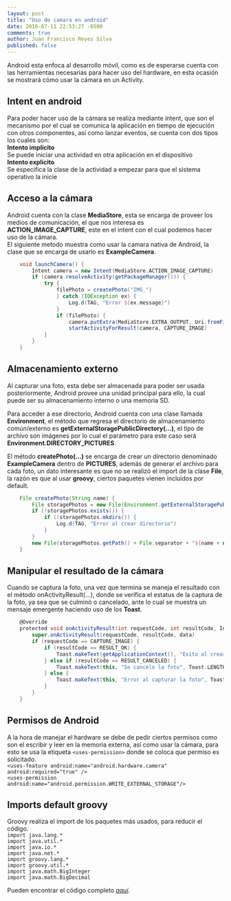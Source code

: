 ```yaml
---
layout: post
title: "Uso de camara en android"
date: 2016-07-11 22:53:27 -0500
comments: true
author: Juan Francisco Reyes Silva
published: false
---   
```


Android esta enfoca al desarrollo móvil, como es de esperarse cuenta con las herramientas necesarias para hacer uso del hardware, en esta ocasión se mostrará cómo usar la cámara en un Activity.   

<!-- more -->

##  Intent en android
Para poder hacer uso de la cámara se realiza mediante intent, que son el mecanismo por el cual se comunica la aplicación en tiempo de ejecución con otros componentes, así como lanzar eventos, se cuenta con dos tipos los cuales son:    
**Intento implícito**   
Se puede iniciar una actividad en otra aplicación en el dispositivo   
**Intento explicito**       
Se especifica la clase de la actividad a empezar para que el sistema operativo la inicie


## Acceso a la cámara 
Android cuenta con la clase **MediaStore**, esta se encarga de proveer los medios de comunicación, el que nos interesa es **ACTION_IMAGE_CAPTURE**, este en el intent con el cual podemos hacer uso de la cámara.   
El siguiente metodo muestra como usar la camara nativa de Android, la clase que se encarga de usarlo es **ExampleCamera**.  

``` groovy   
	void launchCamera() {
		Intent camera = new Intent(MediaStore.ACTION_IMAGE_CAPTURE)
		if (camera.resolveActivity(getPackageManager())) {
			try {
				filePhoto = createPhoto("IMG_")
				} catch (IOException ex) {
					Log.d(TAG, "Error ${ex.message}")
				}
				if (filePhoto) {
					camera.putExtra(MediaStore.EXTRA_OUTPUT, Uri.fromFile(filePhoto))
					startActivityForResult(camera, CAPTURE_IMAGE)
			}
		}
	}
```   

## Almacenamiento externo   
Al capturar una foto, esta debe ser almacenada para poder ser usada posteriormente, Android provee una unidad principal para ello, la cual puede ser su almacenamiento interno o una memoria SD.   

Para acceder a ese directorio, Android cuenta con una clase llamada **Environment**, el método que regresa el directorio de almacenamiento común/externo es **getExternalStoragePublicDirectory(…)**, el tipo de archivo son imágenes por lo cual el parámetro para este caso será **Environment.DIRECTORY_PICTURES**.      

El método **createPhoto(...)** se encarga de crear un directorio denominado **ExampleCamera** dentro de **PICTURES**, además de generar el archivo para cada foto, un dato interesante es que no se realizó el import de la clase **File**, la razón es que al usar **groovy**, ciertos paquetes vienen incluidos por default.   

``` groovy   
	File createPhoto(String name) {
		File storagePhotos = new File(Environment.getExternalStoragePublicDirectory(Environment.DIRECTORY_PICTURES), "ExampleCamera")
		if (!storagePhotos.exists()) {
			if (!storagePhotos.mkdirs()) {
				Log.d(TAG, "Error al crear directorio")
			}
		}
		new File(storagePhotos.getPath() + File.separator + "${name + new Date().format("ddMMyyyy_HHmmss")}.jpg")
	}
```

## Manipular el resultado de la cámara   
Cuando se captura la foto, una vez que termina se maneja el resultado con el método onActivityResult(…), donde se verifica el estatus de la captura de la foto, ya sea que se culminó o cancelado, ante lo cual se muestra un mensaje emergente haciendo uso de los **Toast**.   

``` groovy 
	@Override
	protected void onActivityResult(int requestCode, int resultCode, Intent data) {
		super.onActivityResult(requestCode, resultCode, data)
		if (requestCode == CAPTURE_IMAGE) {
			if (resultCode == RESULT_OK) {
				Toast.makeText(getApplicationContext(), "Exito al crear la foto", Toast.LENGTH_SHORT).show()
			} else if (resultCode == RESULT_CANCELED) {
				Toast.makeText(this, "Se cancelo la foto", Toast.LENGTH_LONG).show()
			} else {
				Toast.makeText(this, "Error al capturar la foto", Toast.LENGTH_LONG).show()
			}
		}
	}
```   

## Permisos de Android      
A la hora de manejar el hardware se debe de pedir ciertos permisos como son el escribir y leer en la memoria externa, así como usar la cámara, para esto se usa la etiqueta ``<uses-permission>`` donde se coloca que permiso es solicitado.  
``<uses-feature android:name="android.hardware.camera" android:required="true" />``   
``<uses-permission android:name="android.permission.WRITE_EXTERNAL_STORAGE"/>``  

## Imports default groovy  
Groovy realiza el import de los paquetes más usados, para reducir el código.   
``import java.lang.*``   
``import java.util.*``   
``import java.io.*``   
``import java.net.*``   
``import groovy.lang.*``   
``import groovy.util.*``   
``import java.math.BigInteger``   
``import java.math.BigDecimal``   

Pueden encontrar el código completo [*aquí*][1].

[1]: https://github.com/reyes271292/camera_android

[2]: https://developer.android.com/reference/android/provider/MediaStore.html

[3]: https://developer.android.com/reference/android/content/Intent.html

[4]: https://developer.android.com/reference/android/os/Environment.html

[5]: https://developer.android.com/training/basics/intents/result.html

[6]: https://developer.android.com/guide/topics/ui/notifiers/toasts.html





